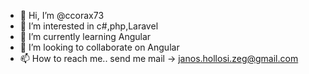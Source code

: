 - 👋 Hi, I’m @ccorax73
- 👀 I’m interested in c#,php,Laravel
- 🌱 I’m currently learning Angular
- 💞️ I’m looking to collaborate on Angular
- 📫 How to reach me.. send me mail -> janos.hollosi.zeg@gmail.com

<!---
ccorax73/ccorax73 is a ✨ special ✨ repository because its `README.md` (this file) appears on your GitHub profile.
You can click the Preview link to take a look at your changes.
--->
